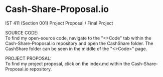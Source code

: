 # Cash-Share-Proposal.io
IST 411 (Section 001) Project Proposal / Final Project

SOURCE CODE:  
 To find my open-source code, navigate to the "<>Code" tab within the Cash-Share-Proposal.io repository and open the CashShare folder. The CashShare folder can be seen in the middle of the "<>Code>" page.


PROJECT PROPOSAL:  
 To find my project proposal, click on the index.md within the Cash-Share-Proposal.io repository.
